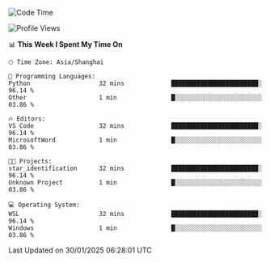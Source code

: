 <!--START_SECTION:waka-->
![Code Time](http://img.shields.io/badge/Code%20Time-2%2C228%20hrs%205%20mins-blue)

![Profile Views](http://img.shields.io/badge/Profile%20Views-3-blue)

📊 **This Week I Spent My Time On** 

```text
🕑︎ Time Zone: Asia/Shanghai

💬 Programming Languages: 
Python                   32 mins             ████████████████████████░   96.14 % 
Other                    1 min               █░░░░░░░░░░░░░░░░░░░░░░░░   03.86 % 

🔥 Editors: 
VS Code                  32 mins             ████████████████████████░   96.14 % 
MicrosoftWord            1 min               █░░░░░░░░░░░░░░░░░░░░░░░░   03.86 % 

🐱‍💻 Projects: 
star_identification      32 mins             ████████████████████████░   96.14 % 
Unknown Project          1 min               █░░░░░░░░░░░░░░░░░░░░░░░░   03.86 % 

💻 Operating System: 
WSL                      32 mins             ████████████████████████░   96.14 % 
Windows                  1 min               █░░░░░░░░░░░░░░░░░░░░░░░░   03.86 % 
```


 Last Updated on 30/01/2025 06:28:01 UTC
<!--END_SECTION:waka-->